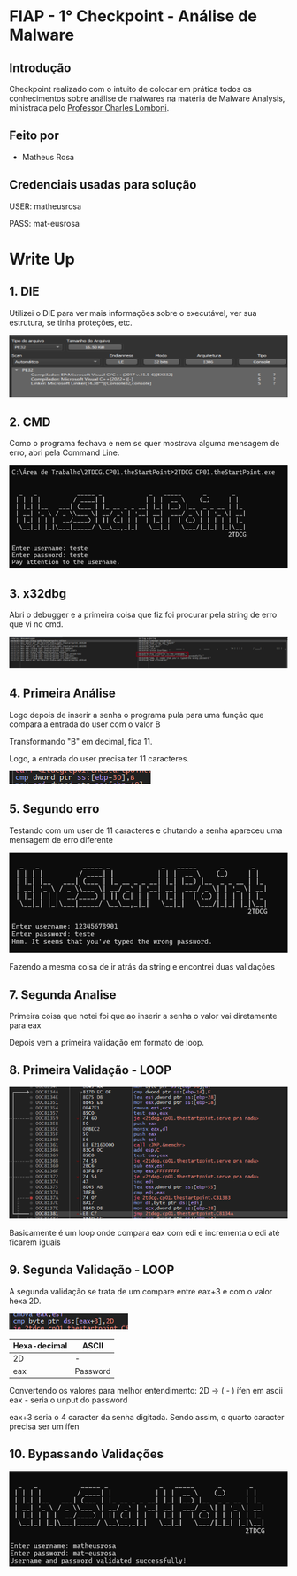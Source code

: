 # FIAP - 1° Checkpoint - Análise de Malware

## Introdução
Checkpoint realizado com o intuito de colocar em prática todos os conhecimentos sobre análise de malwares na matéria de Malware Analysis, ministrada pelo [Professor Charles Lomboni](https://www.linkedin.com/in/charleslomboni/).

## Feito por

- Matheus Rosa

## Credenciais usadas para solução

USER: matheusrosa

PASS: mat-eusrosa

# Write Up

## 1. DIE

Utilizei o DIE para ver mais informações sobre o executável, ver sua estrutura, se tinha proteções, etc.

<img src="Imagens/Imagem1.png">

## 2. CMD

Como o programa fechava e nem se quer mostrava alguma mensagem de erro, abri pela Command Line.

<img src="Imagens/Imagem2.png">

## 3. x32dbg

Abri o debugger e a primeira coisa que fiz foi procurar pela string de erro que vi no cmd. 

<img src="Imagens/Imagem3.png">

## 4. Primeira Análise

Logo depois de inserir a senha o programa pula para uma função que compara a entrada do user com o valor B 

Transformando "B" em decimal, fica 11. 

Logo, a entrada do user precisa ter 11 caracteres. 

<img src="Imagens/Imagem4.png">

## 5. Segundo erro

Testando com um user de 11 caracteres e chutando a senha apareceu uma mensagem de erro diferente 

<img src="Imagens/Imagem5.png">

Fazendo a mesma coisa de ir atrás da string e encontrei duas validações

## 7. Segunda Analise

Primeira coisa que notei foi que ao inserir a senha o valor vai diretamente para eax

Depois vem a primeira validação em formato de loop.

## 8. Primeira Validação - LOOP

<img src="Imagens/Imagem6.png">

Basicamente é um loop onde compara eax com edi e incrementa o edi até ficarem iguais

## 9. Segunda Validação - LOOP

A segunda validação se trata de um compare entre eax+3 e com o valor hexa 2D.

<img src="Imagens/Imagem7.png">

| Hexa-decimal  |  ASCII        |
| ------------- | ------------- |
| 2D            | -             |
| eax           | Password      | 

Convertendo os valores para melhor entendimento: 
2D -> ( - ) ífen em ascii
eax - seria o unput do password

eax+3 seria o 4 caracter da senha digitada.
Sendo assim, o quarto caracter precisa ser um ífen

## 10. Bypassando Validações

<img src="Imagens/Imagem8.png">
